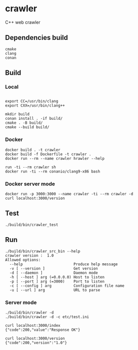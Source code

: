 # crawler

C++ web crawler

## Dependencies build

```
cmake
clang
conan
```

## Build

### Local

```

export CC=/usr/bin/clang
export CXX=/usr/bin/clang++

mkdir build
conan install . -if build/
cmake . -B build/
cmake --build build/
```

### Docker

```
docker build . -t crawler
docker build -f Dockerfile -t crawler .
docker run --rm --name crawler hrawler --help

run -ti --rm crawler sh
docker run -ti --rm conanio/clang9-x86 bash
```

### Docker server mode

```
docker run -p 3000:3000 --name crawler -ti --rm crawler -d
curl localhost:3000/version
```

## Test

```
./build/bin/crawler_test
```

## Run

```
./build/bin/crawler_src_bin --help
crawler version :  1.0
Allowed options:
  --help                       Produce help message
  -v [ --version ]             Get version
  -d [ --daemon ]              Daemon mode
  -h [ --host ] arg (=0.0.0.0) Host to listen
  -p [ --port ] arg (=3000)    Port to listen
  -c [ --config ] arg          Configuration file name
  -u [ --url ] arg             URL to parse
```

### Server mode

```
./build/bin/crawler -d
./build/bin/crawler -d -c etc/test.ini

curl localhost:3000/index
{"code":200,"value":"Response OK"}

curl localhost:3000/version
{"code":200,"version":"1.0"}
```
